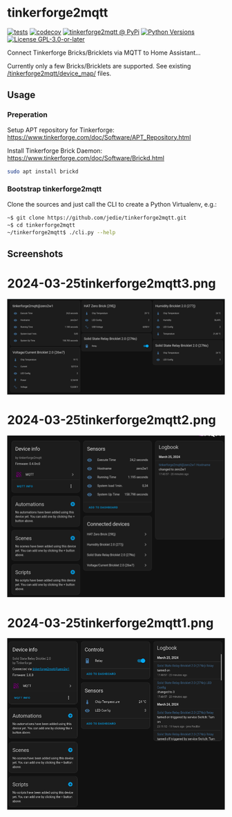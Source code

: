 # tinkerforge2mqtt

[![tests](https://github.com/jedie/tinkerforge2mqtt/actions/workflows/tests.yml/badge.svg?branch=main)](https://github.com/jedie/tinkerforge2mqtt/actions/workflows/tests.yml)
[![codecov](https://codecov.io/github/jedie/tinkerforge2mqtt/branch/main/graph/badge.svg)](https://app.codecov.io/github/jedie/tinkerforge2mqtt)
[![tinkerforge2mqtt @ PyPi](https://img.shields.io/pypi/v/tinkerforge2mqtt?label=tinkerforge2mqtt%20%40%20PyPi)](https://pypi.org/project/tinkerforge2mqtt/)
[![Python Versions](https://img.shields.io/pypi/pyversions/tinkerforge2mqtt)](https://github.com/jedie/tinkerforge2mqtt/blob/main/pyproject.toml)
[![License GPL-3.0-or-later](https://img.shields.io/pypi/l/tinkerforge2mqtt)](https://github.com/jedie/tinkerforge2mqtt/blob/main/LICENSE)

Connect Tinkerforge Bricks/Bricklets via MQTT to Home Assistant...

Currently only a few Bricks/Bricklets are supported.
See existing [/tinkerforge2mqtt/device_map/](https://github.com/jedie/tinkerforge2mqtt/tree/main/tinkerforge2mqtt/device_map) files.


## Usage

### Preperation

Setup APT repository for Tinkerforge: https://www.tinkerforge.com/doc/Software/APT_Repository.html

Install Tinkerforge Brick Daemon: https://www.tinkerforge.com/doc/Software/Brickd.html

```bash
sudo apt install brickd
```


### Bootstrap tinkerforge2mqtt

Clone the sources and just call the CLI to create a Python Virtualenv, e.g.:

```bash
~$ git clone https://github.com/jedie/tinkerforge2mqtt.git
~$ cd tinkerforge2mqtt
~/tinkerforge2mqtt$ ./cli.py --help
```


## Screenshots


# 2024-03-25tinkerforge2mqtt3.png

![2024-03-25tinkerforge2mqtt3.png](https://raw.githubusercontent.com/jedie/jedie.github.io/master/screenshots/tinkerforge2mqtt/2024-03-25tinkerforge2mqtt3.png "2024-03-25tinkerforge2mqtt3.png")

# 2024-03-25tinkerforge2mqtt2.png

![2024-03-25tinkerforge2mqtt2.png](https://raw.githubusercontent.com/jedie/jedie.github.io/master/screenshots/tinkerforge2mqtt/2024-03-25tinkerforge2mqtt2.png "2024-03-25tinkerforge2mqtt2.png")

# 2024-03-25tinkerforge2mqtt1.png

![2024-03-25tinkerforge2mqtt1.png](https://raw.githubusercontent.com/jedie/jedie.github.io/master/screenshots/tinkerforge2mqtt/2024-03-25tinkerforge2mqtt1.png "2024-03-25tinkerforge2mqtt1.png")

